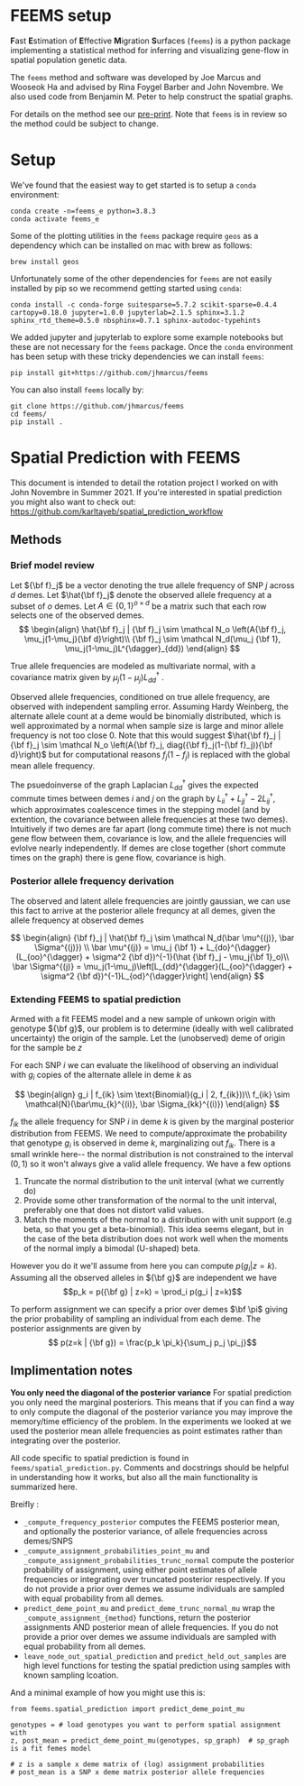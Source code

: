 # FEEMS setup

**F**ast **E**stimation of **E**ffective **M**igration **S**urfaces (`feems`) is a python package 
implementing a statistical method for inferring and visualizing gene-flow in 
spatial population genetic data.

The `feems` method and software was developed by Joe Marcus and Wooseok Ha and 
advised by Rina Foygel Barber and John Novembre. We also used code from Benjamin M. Peter 
to help construct the spatial graphs. 

For details on the method see our [pre-print](https://www.biorxiv.org/content/10.1101/2020.08.07.242214v1). Note that `feems` is in review so the method could be subject to change.  

# Setup

We've found that the easiest way to get started is to setup a `conda` 
environment:

```
conda create -n=feems_e python=3.8.3 
conda activate feems_e
```

Some of the plotting utilities in the `feems` package require `geos` as a 
dependency which can be installed on mac with brew as follows:

```
brew install geos
```

Unfortunately some of the other dependencies for `feems` are not easily 
installed by pip so we recommend getting started using `conda`:

```
conda install -c conda-forge suitesparse=5.7.2 scikit-sparse=0.4.4 cartopy=0.18.0 jupyter=1.0.0 jupyterlab=2.1.5 sphinx=3.1.2 sphinx_rtd_theme=0.5.0 nbsphinx=0.7.1 sphinx-autodoc-typehints
```

We added jupyter and jupyterlab to explore some example notebooks but these 
are not necessary for the `feems` package. Once the `conda` environment has 
been setup with these tricky dependencies we can install `feems`:

```
pip install git+https://github.com/jhmarcus/feems
```

You can also install `feems` locally by:

```
git clone https://github.com/jhmarcus/feems
cd feems/
pip install .
```

# Spatial Prediction with FEEMS

This document is intended to detail the rotation project I worked on with John Novembre in Summer 2021.  If you're interested in spatial prediction you might also want to check out: https://github.com/karltayeb/spatial_prediction_workflow

## Methods
### Brief model review
Let ${\bf f}_j$ be a vector denoting the true allele frequency of SNP $j$ across $d$ demes.
Let $\hat{\bf f}_j$ denote the observed allele frequency at a subset of $o$ demes.
Let $A \in \{0, 1\}^{o \times d}$ be a matrix such that each row selects one of the observed demes.
$$
\begin{align}
\hat{\bf f}_j | {\bf f}_j \sim \mathcal N_o \left(A{\bf f}_j, \mu_j(1-\mu_j){\bf d}\right)\\
{\bf f}_j \sim \mathcal N_d(\mu_j {\bf 1}, \mu_j(1-\mu_j)L^{\dagger}_{dd})
\end{align}
$$

True allele frequencies are modeled as multivariate normal, with a covariance matrix given by $\mu_j(1-\mu_j) L_{dd}^{\dagger}$ .

Observed allele frequencies, conditioned on true allele frequency, are observed with independent sampling error. Assuming Hardy Weinberg, the alternate allele count at a deme would be binomially distributed, which is well approximated by a normal when sample size is large and minor allele frequency is not too close 0. Note that this would suggest $\hat{\bf f}_j | {\bf f}_j \sim \mathcal N_o \left(A{\bf f}_j, diag({\bf f}_j(1-{\bf f}_j)){\bf d}\right)$ but for computational reasons $f_j(1-f_j)$ is replaced with the global mean allele frequency.

The psuedoinverse of the graph Laplacian $L_{dd}^{\dagger}$ gives the expected commute times between demes $i$ and $j$ on the graph by $L_{ii}^{\dagger} + L_{jj}^{\dagger}- 2L_{ij}^{\dagger}$, which approximates coalescence times in the stepping model (and by extention, the covariance between allele frequencies at these two demes). Intuitively if two demes are far apart (long commute time) there is not much gene flow between them, covariance is low, and the allele frequencies will evlolve nearly independently. If demes are close together (short commute times on the graph) there is gene flow, covariance is high.

### Posterior allele frequency derivation

The observed and latent allele frequencies are jointly gaussian, we can use this fact to arrive at the posterior allele frequncy at all demes, given the allele frequency at observed demes

$$
\begin{align}
{\bf f}_j | \hat{\bf f}_j \sim \mathcal N_d(\bar \mu^{(j)}, \bar \Sigma^{(j)}) \\
\bar \mu^{(j)} = \mu_j {\bf 1} + L_{do}^{\dagger}(L_{oo}^{\dagger} + \sigma^2 {\bf d})^{-1}(\hat {\bf f}_j - \mu_j{\bf 1}_o)\\
\bar \Sigma^{(j)} = \mu_j(1-\mu_j)\left[L_{dd}^{\dagger}(L_{oo}^{\dagger} + \sigma^2 {\bf d})^{-1}L_{od}^{\dagger}\right]
\end{align}
$$

### Extending FEEMS to spatial prediction

Armed with a fit FEEMS model and a new sample of unkown origin with genotype ${\bf g}$, our problem is to determine (ideally with well calibrated uncertainty) the origin of the sample. Let the (unobserved) deme of origin for the sample be $z$

For each SNP $i$ we can evaluate the likelihood of observing an individual with $g_i$ copies of the alternate allele in deme $k$ as

$$
\begin{align}
g_i | f_{ik} \sim \text{Binomial}(g_i | 2, f_{ik}))\\
f_{ik} \sim \mathcal{N}(\bar\mu_{k}^{(i)}, \bar \Sigma_{kk}^{(i)})
\end{align}
$$

$f_{ik}$ the allele frequency for SNP $i$ in deme $k$ is given by the marginal posterior distribution from FEEMS. We need to compute/approximate the probability that genotype $g_i$ is observed in deme $k$, marginalizing out $f_{ik}$. There is a small wrinkle here-- the normal distribution is not constrained to the interval $(0, 1)$  so it won't always give a valid allele frequency. We have a few options

1. Truncate the normal distribution to the unit interval (what we currently do)
2.  Provide some other transformation of the normal to the unit interval, preferably one that does not distort valid values.
3. Match the moments of the normal to a distribution with unit support (e.g beta, so that you get a beta-binomial). This idea seems elegant, but in the case of the beta distribution does not work well when the moments of the normal imply a bimodal (U-shaped) beta.


However you do it we'll assume from here you can compute $p(g_i | z = k)$. Assuming all the observed alleles in ${\bf g}$ are independent we have 
$$p_k = p({\bf g} | z=k) = \prod_i p(g_i | z=k)$$

To perform assignment we can specify a prior over demes $\bf \pi$ giving the prior probability of sampling an individual from each deme. The posterior assignments are given by
$$ p(z=k | {\bf g}) = \frac{p_k \pi_k}{\sum_j p_j \pi_j}$$
## Implimentation notes

**You only need the diagonal of the posterior variance** For spatial prediction you only need the marginal posteriors. This means that if you can find a way to only compute the diagonal of the posterior variance you may improve the memory/time efficiency of the problem. In the experiments we looked at we used the posterior mean allele frequencies as point estimates rather than integrating over the posterior.

All code specific to spatial prediction is found in `feems/spatial_prediction.py`. Comments and docstrings should be helpful in understanding how it works, but also all the main functionality is summarized here.

Breifly :
- `_compute_frequency_posterior` computes the FEEMS posterior mean, and optionally the posterior variance, of allele frequencies across demes/SNPS
- `_compute_assignment_probabilities_point_mu` and `_compute_assignment_probabilities_trunc_normal`  compute the posterior probability of assignment, using either point estimates of allele frequencies or integrating over truncated posterior respectively. If you do not provide a prior over demes we assume individuals are sampled with equal probability from all demes.
- `predict_deme_point_mu` and `predict_deme_trunc_normal_mu` wrap the `_compute_assignment_{method}` functions, return the posterior assignments AND posterior mean of allele frequencies. If you do not provide a prior over demes we assume individuals are sampled with equal probability from all demes.
- `leave_node_out_spatial_prediction` and `predict_held_out_samples` are high level functions for testing the spatial prediction using samples with known sampling lcoation.


And a minimal example of how you might use this is:

```
from feems.spatial_prediction import predict_deme_point_mu

genotypes = # load genotypes you want to perform spatial assignment with
z, post_mean = predict_deme_point_mu(genotypes, sp_graph)  # sp_graph is a fit femes model

# z is a sample x deme matrix of (log) assignment probabilities
# post_mean is a SNP x deme matrix posterior allele frequencies
```
